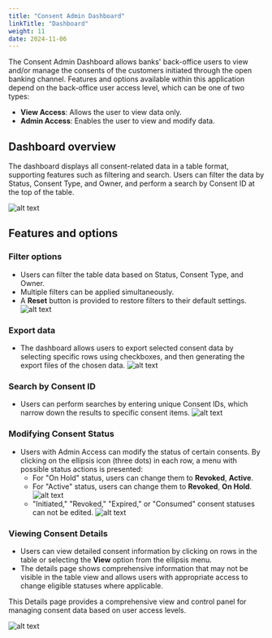 ```yaml
---
title: "Consent Admin Dashboard"
linkTitle: "Dashboard"
weight: 11
date: 2024-11-06
---
```


The Consent Admin Dashboard allows banks' back-office users to view and/or manage the consents of the customers initiated through the open banking channel. Features and options available within this application depend on the back-office user access level, which can be one of two types:

* **View Access**: Allows the user to view data only.
* **Admin Access**: Enables the user to view and modify data.

## Dashboard overview

The dashboard displays all consent-related data in a table format, supporting features such as filtering and search. Users can filter the data by Status, Consent Type, and Owner, and perform a search by Consent ID at the top of the table.

![alt text](/Images/consent-admin/image-1.png)

## Features and options

### Filter options

* Users can filter the table data based on Status, Consent Type, and Owner.
* Multiple filters can be applied simultaneously.
* A **Reset** button is provided to restore filters to their default settings.
  ![alt text](/Images/consent-admin/image-2.png)

### Export data

* The dashboard allows users to export selected consent data by selecting specific rows using checkboxes, and then generating the export files of the chosen data.
  ![alt text](/Images/consent-admin/image-3.png)

### Search by Consent ID

* Users can perform searches by entering unique Consent IDs, which narrow down the results to specific consent items.
  ![alt text](/Images/consent-admin/image-4.png)

### Modifying Consent Status

* Users with Admin Access can modify the status of certain consents. By clicking on the ellipsis icon (three dots) in each row, a menu with possible status actions is presented:
    * For "On Hold" status, users can change them to **Revoked**, **Active**.
    * For "Active" status, users can change them to **Revoked**, **On Hold**.
      ![alt text](/Images/consent-admin/image-5.png)
    * "Initiated," "Revoked," "Expired," or "Consumed" consent statuses can not be edited.
      ![alt text](/Images/consent-admin/image-6.png)

### Viewing Consent Details

* Users can view detailed consent information by clicking on rows in the table or selecting the **View** option from the ellipsis menu.
* The details page shows comprehensive information that may not be visible in the table view and allows users with appropriate access to change eligible statuses where applicable.

This Details page provides a comprehensive view and control panel for managing consent data based on user access levels.

![alt text](/Images/consent-admin/image-7.png)
